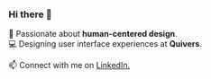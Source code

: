 ### Hi there 👋
🌱  Passionate about <strong>human-centered design</strong>.<br/>
💻  Designing user interface experiences at <strong>Quivers</strong>.

📫  Connect with me on [LinkedIn.](https://www.linkedin.com/in/mackenzieraeclark/) <br/>
<br/>
